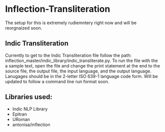 # Inflection-Transliteration
The setup for this is extremely rudiemntery right now and will be reorgnaized soon.

## Indic Transliteration
Currently to get to the Indic Transliteration file follow the path: inflection_master/indic_library/indic_transliterate.py.
To run the file with the a sample text, open the file and change the print statement at the end to the source file, the output file, the input language, and the output language. Lanugages should be in the 2-letter ISO 639-1 language code form.
Will be updated to follow a command line run format soon. 

## Libraries used:
- Indic NLP Library
- Epitran
- URoman
- antonisa/inflection
